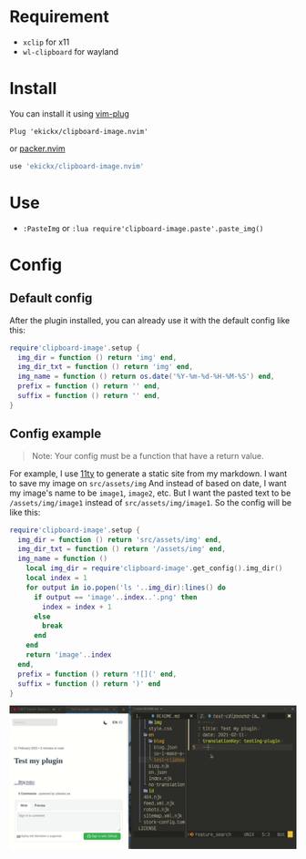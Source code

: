 # Requirement

- `xclip` for x11
- `wl-clipboard` for wayland

# Install

You can install it using [vim-plug](https://github.com/junegunn/vim-plug)

```vim
Plug 'ekickx/clipboard-image.nvim'
```

or [packer.nvim](https://github.com/wbthomason/packer.nvim)

```lua
use 'ekickx/clipboard-image.nvim'
```

# Use

- `:PasteImg` or `:lua require'clipboard-image.paste'.paste_img()`

# Config

## Default config

After the plugin installed, you can already use it with the default config like this:

```lua
require'clipboard-image'.setup {
  img_dir = function () return 'img' end,
  img_dir_txt = function () return 'img' end,
  img_name = function () return os.date('%Y-%m-%d-%H-%M-%S') end,
  prefix = function () return '' end,
  suffix = function () return '' end,
}
```

## Config example

> Note: Your config must be a function that have a return value.

For example, I use [11ty](https://www.11ty.dev/) to generate a static site from my markdown. I want to save my image on `src/assets/img` And instead of based on date, I want my image's name to be `image1`, `image2`, etc. But I want the pasted text to be `/assets/img/image1` instead of `src/assets/img/image1`. So the config will be like this:

```lua
require'clipboard-image'.setup {
  img_dir = function () return 'src/assets/img' end,
  img_dir_txt = function () return '/assets/img' end,
  img_name = function ()
    local img_dir = require'clipboard-image'.get_config().img_dir()
    local index = 1
    for output in io.popen('ls '..img_dir):lines() do
      if output == 'image'..index..'.png' then
        index = index + 1
      else
        break
      end
    end
    return 'image'..index
  end,
  prefix = function () return '![](' end,
  suffix = function () return ')' end
}
```

![](img/Peek_2021-01-20_14-59.gif)
